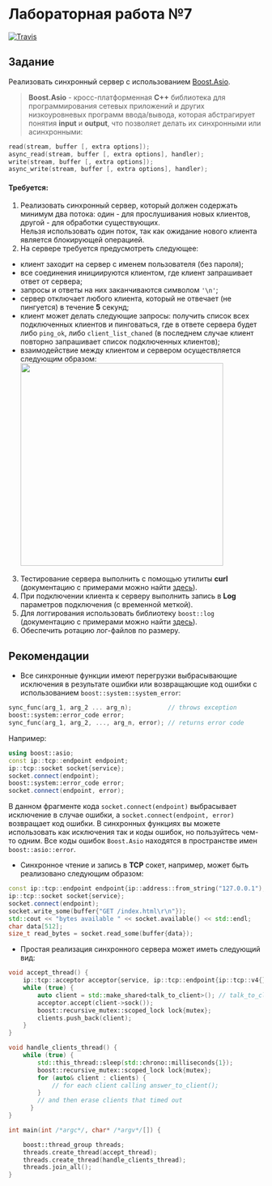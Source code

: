 # Лабораторная работа №7
[![Travis][build-badge]][build]

[build-badge]: https://img.shields.io/travis/github/enyarina/lab7/master.png?style=flat-square
[build]: https://travis-ci.com/github/enyarina/lab7
## Задание

Реализовать синхронный сервер с использованием [Boost.Asio](https://www.boost.org/doc/libs/1_68_0/doc/html/boost_asio.html). 
> **Boost.Asio** - кросс-платформенная **С++** библиотека для программирования сетевых приложений и других низкоуровневых программ ввода/вывода, которая абстрагирует понятия **input** и **output**, что позволяет делать их синхронными или асинхронными:
```cpp
read(stream, buffer [, extra options]);
async_read(stream, buffer [, extra options], handler);
write(stream, buffer [, extra options]);
async_write(stream, buffer [, extra options], handler);
```
#### Требуется:

1. Реализовать синхронный сервер, который должен содержать минимум два потока: один - для прослушивания новых клиентов, другой - для обработки существующих. <br/>Нельзя использовать один поток, так как ожидание нового клиента является блокирующей операцией.
2. На сервере требуется предусмотреть следующее: 
- клиент заходит на сервер с именем пользователя (без пароля);
- все соединения инициируются клиентом, где клиент запрашивает ответ от сервера;
- запросы и ответы на них заканчиваются символом `'\n'`; 
- сервер отключает любого клиента, который не отвечает (не пингуется) в течение **5** секунд;
- клиент может делать следующие запросы: получить список всех подключенных клиентов и пинговаться, где в ответе сервера будет либо `ping_ok`, либо `client_list_chaned` (в последнем случае клиент повторно запрашивает список подключенных клиентов);
- взаимодействие между клиентом и сервером осуществляется следующим образом:
<br/><img src="./images/protocol.svg" width="400"></img>
3. Тестирование сервера выполнить с помощью утилиты **curl** (документацию с примерами можно найти [здесь](https://ec.haxx.se/cmdline-options.html)).
4. При подключении клиента к серверу выполнить запись в **Log** параметров подключения (с временной меткой).
5. Для логгирования использовать библиотеку `boost::log` (документацию с примерами можно найти [здесь](https://www.boost.org/doc/libs/1_68_0/libs/log/doc/html/log/tutorial.html#log.tutorial.trivial)).
6. Обеспечить ротацию лог-файлов по размеру.

## Рекомендации

- Все синхронные функции имеют перегрузки выбрасывающие исключения в результате ошибки или возвращающие код ошибки с использованием `boost::system::system_error`:
```cpp
sync_func(arg_1, arg_2 ... arg_n);          // throws exception
boost::system::error_code error;
sync_func(arg_1, arg_2, ..., arg_n, error); // returns error code
```
Например:
```cpp
using boost::asio;
const ip::tcp::endpoint endpoint;
ip::tcp::socket socket{service};
socket.connect(endpoint);
boost::system::error_code error;
socket.connect(endpoint, error);
```
В данном фрагменте кода `socket.connect(endpoint)` выбрасывает исключение в случае ошибки, а `socket.connect(endpoint, error)` возвращает код ошибки. В синхронных функциях вы можете использовать как исключения так и коды ошибок, но пользуйтесь чем-то одним. Все коды ошибок `Boost.Asio` находятся в пространстве имен `boost::asio::error`.

- Синхронное чтение и запись в **TCP** сокет, например, может быть реализовано следующим образом:
```cpp
const ip::tcp::endpoint endpoint{ip::address::from_string("127.0.0.1"), 80};
ip::tcp::socket socket{service};
socket.connect(endpoint);
socket.write_some(buffer{"GET /index.html\r\n"});
std::cout << "bytes available " << socket.available() << std::endl;
char data[512];
size_t read_bytes = socket.read_some(buffer{data});
```

- Простая реализация синхронного сервера может иметь следующий вид:
```cpp
void accept_thread() {
    ip::tcp::acceptor acceptor{service, ip::tcp::endpoint{ip::tcp::v4{}, 8001}};
    while (true) {
        auto client = std::make_shared<talk_to_client>(); // talk_to_client - user defined class
        acceptor.accept(client->sock());
        boost::recursive_mutex::scoped_lock lock{mutex};
        clients.push_back(client);
    }
}

void handle_clients_thread() {
    while (true) {
        std::this_thread::sleep(std::chrono::milliseconds{1});
        boost::recursive_mutex::scoped_lock lock{mutex};
        for (auto& client : clients) {
            // for each client calling answer_to_client();
        }
        // and then erase clients that timed out
      }
}

int main(int /*argc*/, char* /*argv*/[]) {

    boost::thread_group threads;
    threads.create_thread(accept_thread);
    threads.create_thread(handle_clients_thread);
    threads.join_all();
}
```
